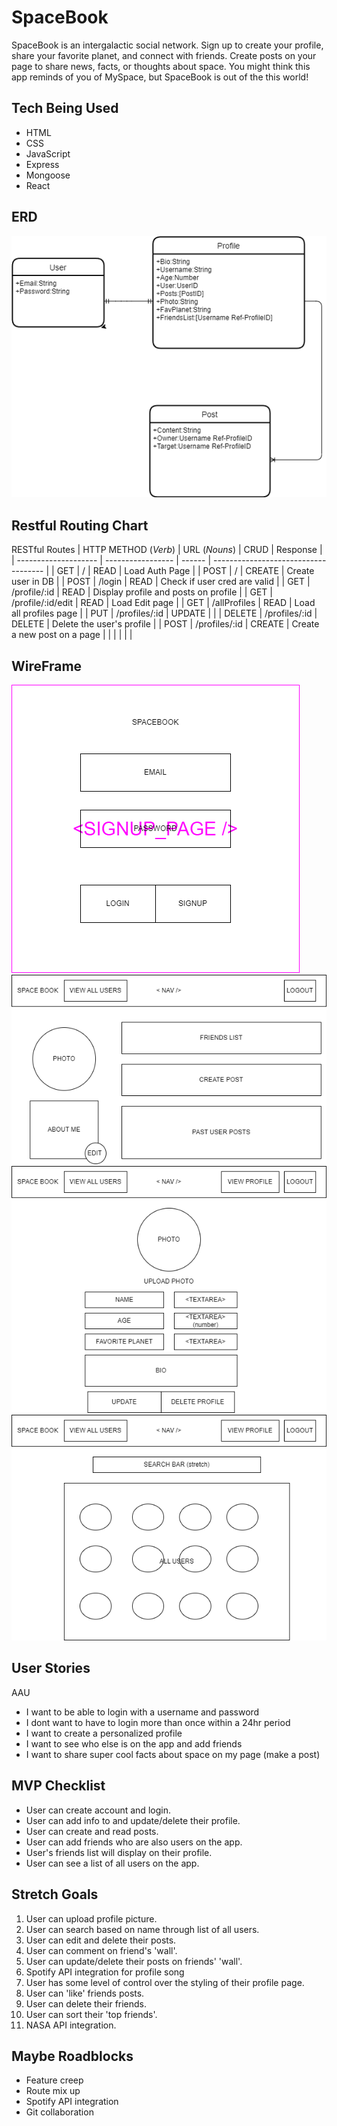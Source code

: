 # SpaceBook

SpaceBook is an intergalactic social network. Sign up to create your profile, share your favorite planet, and connect with friends. Create posts on your page to share news, facts, or thoughts about space. You might think this app reminds of you of MySpace, but SpaceBook is out of the this world!

## Tech Being Used

- HTML
- CSS
- JavaScript
- Express
- Mongoose
- React

## ERD

![ERD](wireframes/PNGS/ERD.png)

## Restful Routing Chart

RESTful Routes
| HTTP METHOD (_Verb_) | URL (_Nouns_)     | CRUD   | Response                             |
| -------------------- | ----------------- | ------ | ------------------------------------ |
| GET                  | /                 | READ   | Load Auth Page                       |
| POST                 | /                 | CREATE | Create user in DB                    |
| POST                 | /login            | READ   | Check if user cred are valid         |
| GET                  | /profile/:id      | READ   | Display profile and posts on profile |
| GET                  | /profile/:id/edit | READ   | Load Edit page                       |
| GET                  | /allProfiles      | READ   | Load all profiles page               |
| PUT                  | /profiles/:id     | UPDATE |                                      |
| DELETE               | /profiles/:id     | DELETE | Delete the user's profile            |
| POST                 | /profiles/:id     | CREATE | Create a new post on a page          |
|                      |                   |        |                                      |


## WireFrame

![Auth Page](wireframes/PNGS/$_signup_login.png)
![Profrile Page](wireframes/PNGS/profilepage.png)
![Edit Page](wireframes/PNGS/editPage.png)
![AllUser Page](wireframes/PNGS/allUsers.png)



## User Stories

AAU

- I want to be able to login with a username and password
- I dont want to have to login more than once within a 24hr period
- I want to create a personalized profile
- I want to see who else is on the app and add friends
- I want to share super cool facts about space on my page (make a post)

## MVP Checklist

- User can create account and login.
- User can add info to and update/delete their profile.
- User can create and read posts.
- User can add friends who are also users on the app.
- User's friends list will display on their profile.
- User can see a list of all users on the app.

## Stretch Goals

1. User can upload profile picture.
2. User can search based on name through list of all users.
3. User can edit and delete their posts.
4. User can comment on friend's 'wall'.
5. User can update/delete their posts on friends' 'wall'.
6. Spotify API integration for profile song
7. User has some level of control over the styling of their profile page.
8. User can 'like' friends posts.
9. User can delete their friends.
10. User can sort their 'top friends'.
11. NASA API integration.

## Maybe Roadblocks

- Feature creep
- Route mix up
- Spotify API integration
- Git collaboration
